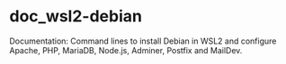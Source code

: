 # doc_wsl2-debian
Documentation: Command lines to install Debian in WSL2 and configure Apache, PHP, MariaDB, Node.js, Adminer, Postfix and MailDev.
